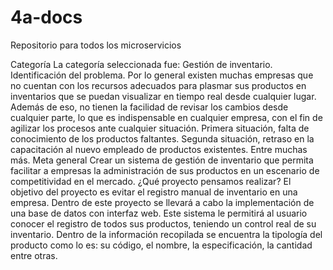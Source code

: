 # 4a-docs
Repositorio para todos los microservicios 

Categoría La categoría seleccionada fue: Gestión de inventario. Identificación del problema. Por lo general existen muchas empresas que no cuentan con los recursos adecuados para plasmar sus productos en inventarios que se puedan visualizar en tiempo real desde cualquier lugar. Además de eso, no tienen la facilidad de revisar los cambios desde cualquier parte, lo que es indispensable en cualquier empresa, con el fin de agilizar los procesos ante cualquier situación. Primera situación, falta de conocimiento de los productos faltantes. Segunda situación, retraso en la capacitación al nuevo empleado de productos existentes. Entre muchas más. Meta general Crear un sistema de gestión de inventario que permita facilitar a empresas la administración de sus productos en un escenario de competitividad en el mercado. ¿Qué proyecto pensamos realizar? El objetivo del proyecto es evitar el registro manual de inventario en una empresa. Dentro de este proyecto se llevará a cabo la implementación de una base de datos con interfaz web. Este sistema le permitirá al usuario conocer el registro de todos sus productos, teniendo un control real de su inventario. Dentro de la información recopilada se encuentra la tipología del producto como lo es: su código, el nombre, la especificación, la cantidad entre otras.
